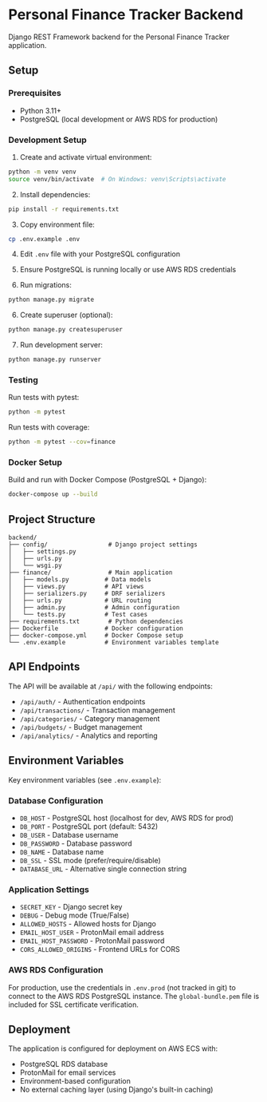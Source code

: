 # Personal Finance Tracker Backend

Django REST Framework backend for the Personal Finance Tracker application.

## Setup

### Prerequisites

- Python 3.11+
- PostgreSQL (local development or AWS RDS for production)

### Development Setup

1. Create and activate virtual environment:

```bash
python -m venv venv
source venv/bin/activate  # On Windows: venv\Scripts\activate
```

2. Install dependencies:

```bash
pip install -r requirements.txt
```

3. Copy environment file:

```bash
cp .env.example .env
```

4. Edit `.env` file with your PostgreSQL configuration

5. Ensure PostgreSQL is running locally or use AWS RDS credentials

6. Run migrations:

```bash
python manage.py migrate
```

6. Create superuser (optional):

```bash
python manage.py createsuperuser
```

7. Run development server:

```bash
python manage.py runserver
```

### Testing

Run tests with pytest:

```bash
python -m pytest
```

Run tests with coverage:

```bash
python -m pytest --cov=finance
```

### Docker Setup

Build and run with Docker Compose (PostgreSQL + Django):

```bash
docker-compose up --build
```

## Project Structure

```
backend/
├── config/                 # Django project settings
│   ├── settings.py
│   ├── urls.py
│   └── wsgi.py
├── finance/                # Main application
│   ├── models.py          # Data models
│   ├── views.py           # API views
│   ├── serializers.py     # DRF serializers
│   ├── urls.py            # URL routing
│   ├── admin.py           # Admin configuration
│   └── tests.py           # Test cases
├── requirements.txt        # Python dependencies
├── Dockerfile             # Docker configuration
├── docker-compose.yml     # Docker Compose setup
└── .env.example           # Environment variables template
```

## API Endpoints

The API will be available at `/api/` with the following endpoints:

- `/api/auth/` - Authentication endpoints
- `/api/transactions/` - Transaction management
- `/api/categories/` - Category management
- `/api/budgets/` - Budget management
- `/api/analytics/` - Analytics and reporting

## Environment Variables

Key environment variables (see `.env.example`):

### Database Configuration

- `DB_HOST` - PostgreSQL host (localhost for dev, AWS RDS for prod)
- `DB_PORT` - PostgreSQL port (default: 5432)
- `DB_USER` - Database username
- `DB_PASSWORD` - Database password
- `DB_NAME` - Database name
- `DB_SSL` - SSL mode (prefer/require/disable)
- `DATABASE_URL` - Alternative single connection string

### Application Settings

- `SECRET_KEY` - Django secret key
- `DEBUG` - Debug mode (True/False)
- `ALLOWED_HOSTS` - Allowed hosts for Django
- `EMAIL_HOST_USER` - ProtonMail email address
- `EMAIL_HOST_PASSWORD` - ProtonMail password
- `CORS_ALLOWED_ORIGINS` - Frontend URLs for CORS

### AWS RDS Configuration

For production, use the credentials in `.env.prod` (not tracked in git) to connect to the AWS RDS PostgreSQL instance. The `global-bundle.pem` file is included for SSL certificate verification.

## Deployment

The application is configured for deployment on AWS ECS with:

- PostgreSQL RDS database
- ProtonMail for email services
- Environment-based configuration
- No external caching layer (using Django's built-in caching)
